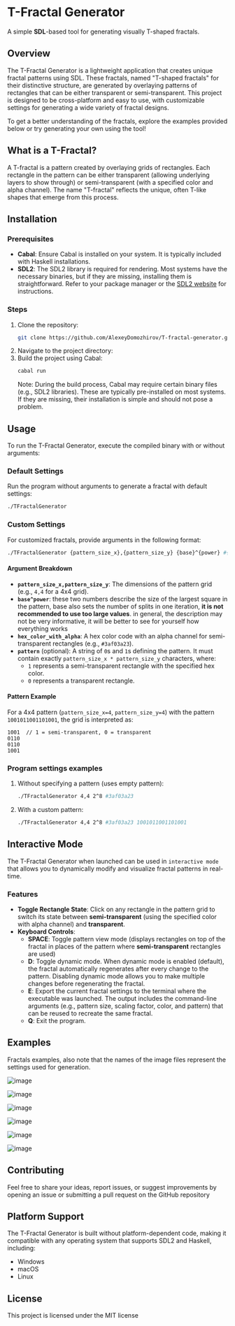 # T-Fractal Generator

A simple **SDL**-based tool for generating visually T-shaped fractals.

## Overview

The T-Fractal Generator is a lightweight application that creates unique fractal patterns using SDL. These fractals, named "T-shaped fractals" for their distinctive structure, are generated by overlaying patterns of rectangles that can be either transparent or semi-transparent. This project is designed to be cross-platform and easy to use, with customizable settings for generating a wide variety of fractal designs.

To get a better understanding of the fractals, explore the examples provided below or try generating your own using the tool!

## What is a T-Fractal?

A T-fractal is a pattern created by overlaying grids of rectangles. Each rectangle in the pattern can be either transparent (allowing underlying layers to show through) or semi-transparent (with a specified color and alpha channel). The name "T-fractal" reflects the unique, often T-like shapes that emerge from this process.

## Installation

### Prerequisites
- **Cabal**: Ensure Cabal is installed on your system. It is typically included with Haskell installations.
- **SDL2**: The SDL2 library is required for rendering. Most systems have the necessary binaries, but if they are missing, installing them is straightforward. Refer to your package manager or the [SDL2 website](https://www.libsdl.org/) for instructions.

### Steps
1. Clone the repository:
   ```bash
   git clone https://github.com/AlexeyDomozhirov/T-fractal-generator.git
   ```
2. Navigate to the project directory:
3. Build the project using Cabal:
   ```bash
   cabal run
   ```
   Note: During the build process, Cabal may require certain binary files (e.g., SDL2 libraries). These are typically pre-installed on most systems. If they are missing, their installation is simple and should not pose a problem.

## Usage

To run the T-Fractal Generator, execute the compiled binary with or without arguments:

### Default Settings
Run the program without arguments to generate a fractal with default settings:
```bash
./TFractalGenerator
```

### Custom Settings
For customized fractals, provide arguments in the following format:
```bash
./TFractalGenerator {pattern_size_x},{pattern_size_y} {base}^{power} #{hex_color_with_alpha} {pattern}
```

#### Argument Breakdown
- **`pattern_size_x,pattern_size_y`**: The dimensions of the pattern grid (e.g., `4,4` for a 4x4 grid).
- **`base^power`**: these two numbers describe the size of the largest square in the pattern, base also sets the number of splits in one iteration, **it is not recommended to use too large values**. in general, the description may not be very informative, it will be better to see for yourself how everything works
- **`hex_color_with_alpha`**: A hex color code with an alpha channel for semi-transparent rectangles (e.g., `#3af03a23`).
- **`pattern`** (optional): A string of `0`s and `1`s defining the pattern. It must contain exactly `pattern_size_x * pattern_size_y` characters, where:
  - `1` represents a semi-transparent rectangle with the specified hex color.
  - `0` represents a transparent rectangle.
#### Pattern Example
For a 4x4 pattern (`pattern_size_x=4`, `pattern_size_y=4`) with the pattern `1001011001101001`, the grid is interpreted as:
```
1001  // 1 = semi-transparent, 0 = transparent
0110
0110
1001
```

### Program settings examples
1. Without specifying a pattern (uses empty pattern):
   ```bash
   ./TFractalGenerator 4,4 2^8 #3af03a23
   ```
2. With a custom pattern:
   ```bash
   ./TFractalGenerator 4,4 2^8 #3af03a23 1001011001101001
   ```
## Interactive Mode

The T-Fractal Generator when launched can be used in ```interactive mode``` that allows you to dynamically modify and visualize fractal patterns in real-time. 

### Features

- **Toggle Rectangle State**: Click on any rectangle in the pattern grid to switch its state between **semi-transparent** (using the specified color with alpha channel) and **transparent**.
- **Keyboard Controls**:
  - **SPACE**: Toggle pattern view mode (displays rectangles on top of the fractal in places of the pattern where **semi-transparent** rectangles are used)
  - **D**: Toggle dynamic mode. When dynamic mode is enabled (default), the fractal automatically regenerates after every change to the pattern. Disabling dynamic mode allows you to make multiple changes before regenerating the fractal.
  - **E**: Export the current fractal settings to the terminal where the executable was launched. The output includes the command-line arguments (e.g., pattern size, scaling factor, color, and pattern) that can be reused to recreate the same fractal.
  - **Q**: Exit the program.
## Examples
Fractals examples, also note that the names of the image files represent the settings used for generation.

![image](https://github.com/AlexeyDomozhirov/T-fractal-generator/blob/4c55d58076a99da64f027a6e0f51810e8be2750a/examples/.4%2C4%202%5E7%20%23fc553234%200000111001100000.png)

![image](https://github.com/AlexeyDomozhirov/T-fractal-generator/blob/4c55d58076a99da64f027a6e0f51810e8be2750a/examples/4%2C4%202%5E7%20%233af03a23%201001011001101001.png)

![image](https://github.com/AlexeyDomozhirov/T-fractal-generator/blob/4c55d58076a99da64f027a6e0f51810e8be2750a/examples/8%2C8%205%5E3%20%238a32fc54%201010010101011010101001010101101001011010101001010101101010100101.png)

![image](https://github.com/AlexeyDomozhirov/T-fractal-generator/blob/4c55d58076a99da64f027a6e0f51810e8be2750a/examples/9%2C9%202%5E6%20%2332c6fc44%20000000000010000010001101100001000100000010000001000100001101100010000010100000000.png)

![image](https://github.com/AlexeyDomozhirov/T-fractal-generator/blob/4c55d58076a99da64f027a6e0f51810e8be2750a/examples/9%2C9%202%5E6%20%23ab32fc54%20010010010100000001001010100000000000101000101000000000001010100100000001010010010.png)

![image](https://github.com/AlexeyDomozhirov/T-fractal-generator/blob/4c55d58076a99da64f027a6e0f51810e8be2750a/examples/9%2C9%203%5E4%20%238a32fc54%20010010010100000001001010100000000000101000101000000000001010100100000001010010010.png)
## Contributing
Feel free to share your ideas, report issues, or suggest improvements by opening an issue or submitting a pull request on the GitHub repository
## Platform Support

The T-Fractal Generator is built without platform-dependent code, making it compatible with any operating system that supports SDL2 and Haskell, including:
- Windows
- macOS
- Linux

## License

This project is licensed under the MIT license
